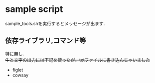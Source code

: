 # sample script  
sample_tools.shを実行するとメッセージが出ます.  
## 依存ライブラリ,コマンド等
特に無し.  
~~牛と文字の出力には下記を使ったが、txtファイルに書き込んじゃいました~~ 
* figlet 
* cowsay